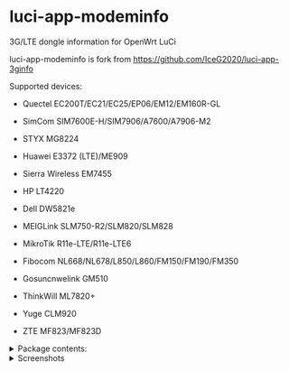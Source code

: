 # luci-app-modeminfo
3G/LTE dongle information for OpenWrt LuCi


luci-app-modeminfo is fork from https://github.com/IceG2020/luci-app-3ginfo

Supported devices:

 - Quectel EC200T/EC21/EC25/EP06/EM12/EM160R-GL

 - SimCom SIM7600E-H/SIM7906/A7600/A7906-M2
   
 - STYX MG8224

 - Huawei E3372 (LTE)/ME909

 - Sierra Wireless EM7455

 - HP LT4220

 - Dell DW5821e

 - MEIGLink SLM750-R2/SLM820/SLM828
 
 - MikroTik R11e-LTE/R11e-LTE6

 - Fibocom NL668/NL678/L850/L860/FM150/FM190/FM350

 - Gosuncnwelink GM510

 - ThinkWill ML7820+

 - Yuge CLM920

 - ZTE MF823/MF823D

<details>
<summary>Package contents:</summary>

|Package |Description |
|:-------|:-----------|
|luci-app-modeminfo |LuCI web interface |
|modeminfo |common files |
|modeminfo-qmi |Qualcomm MSM Interface support |
|modeminfo-serial-quectel |Quectel modems support |
|modeminfo-serial-telit |Telit LN940 (HP LT4220) modem support |
|modeminfo-serial-huawei |Huawei ME909/E3372(stick mode, LTE only) modems support|
|modeminfo-serial-sierra |Sierra EM7455 modem support |
|modeminfo-serial-simcom |SimCOM Quaclomm chip modems support |
|modeminfo-serial-simcom-a7xxx |SimCOM ASR chip modems support |
|modeminfo-serial-dell |Dell DW5821e modem support |
|modeminfo-serial-fibocom |Fibocom LN668/NL678/FM150/FM190 modems support |
|modeminfo-serial-fm350 |Fibocom FM350 modem support |
|modeminfo-serial-xmm |Fibocom L850/L860 modems support |
|modeminfo-serial-mikrotik |MikroTik R11e-LTE/R11e-LTE6 modems support |
|modeminfo-serial-gosun |Gosuncnwelink GM510 support |
|modeminfo-serial-tw |ThinkWill ML7820+ support |
|modeminfo-serial-yuge |Yuge CLM920 support |
|modeminfo-serial-meig |MEIGLink SLM750-R2/SLM820/SLM828 support |
|modeminfo-serial-zte |ZTE MF823/MF823D support |
|modeminfo-serial-styx |STYX MG8224 support |
</details>

<details>
   <summary>Screenshots</summary>
   
   
* Overview page. Short network info.

   ![](https://raw.githubusercontent.com/koshev-msk/modemfeed/master/luci/applications/luci-app-modeminfo/screenshots/modeminfo-overview.png)
   
* Modeminfo index page. Verbose network info.

   ![](https://raw.githubusercontent.com/koshev-msk/modemfeed/master/luci/applications/luci-app-modeminfo/screenshots/modeminfo-network.png)
   
* Modeminfo hardware page.

   ![](https://raw.githubusercontent.com/koshev-msk/modemfeed/master/luci/applications/luci-app-modeminfo/screenshots/modeminfo-hardware.png)

* Modeminfo setup page.

   ![](https://raw.githubusercontent.com/koshev-msk/modemfeed/master/luci/applications/luci-app-modeminfo/screenshots/modeminfo-setup.png)

</details>


